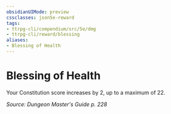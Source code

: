 ```yaml
---
obsidianUIMode: preview
cssclasses: json5e-reward
tags:
- ttrpg-cli/compendium/src/5e/dmg
- ttrpg-cli/reward/blessing
aliases:
- Blessing of Health
---
```

# Blessing of Health

Your Constitution score increases by 2, up to a maximum of 22.

*Source: Dungeon Master's Guide p. 228*